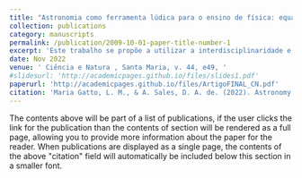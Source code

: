 ```yaml
---
title: "Astronomia como ferramenta lúdica para o ensino de física: equação de estado e as estrelas anãs brancas"
collection: publications
category: manuscripts
permalink: /publication/2009-10-01-paper-title-number-1
excerpt: 'Este trabalho se propõe a utilizar a interdisciplinaridade e a astronomia como ferramenta lúdica para o ensino de física, despertando, assim, maior interesse nos discentes de graduação e pós-graduação das ciências exatas e da Terra, potencializando o processo de ensino-aprendizagem nas aulas da disciplina de Mecânica Estatística. O objetivo do referido foi discutir sobre as estrelas anãs brancas (WDS), que são o estágio final da evolução de uma estrela com até 8 massas solares,  como  o  Sol,  e  são  objetos  de  estudo  interessantes por serem compactos, de alta densidade, e descritas como um gás de Fermi degenerado. Tem-se  como  motivação  o  interesse  em  aperfeiçoar  o  conhecimento,  objetivando,  desta  forma,  a  obtenção da relação entre a massa e o raio das estrelas anãs brancas, assim como a classificação de uma amostra de 5 anãs brancas obtidas pelo Sloan Digital Sky Survey (SDSS), de acordo com o elemento químico que se dispõem em sua superfície. Ao final deste trabalho, foi possível concluir através da relação massa e raio das WDS que quanto maior a massa da estrela menor será o seu tamanho, e que em equilíbrio, esta deve possuir uma massa menor que 1,44 masas solares. Além disso, adicionou-se um relato de experiência da abordagem didática inovadora que usou a astronomia como ferramenta lúdica para o ensino de Física na disciplina de mecânica estatística a nível de curso de gradação e mestrado'
date: Nov 2022
venue: ' Ciência e Natura , Santa Maria, v. 44, e49, '
#slidesurl: 'http://academicpages.github.io/files/slides1.pdf'
paperurl: 'http://academicpages.github.io/files/ArtigoFINAL_CN.pdf'
citation: 'Maria Gatto, L. M., & A. Sales, D. A. de. (2022). Astronomy as a playful tool for teaching physics: equation of state and white dwarf stars. Ciência E Natura, 44, e49. https://doi.org/10.5902/2179460X66837'
---
```


The contents above will be part of a list of publications, if the user clicks the link for the publication than the contents of section will be rendered as a full page, allowing you to provide more information about the paper for the reader. When publications are displayed as a single page, the contents of the above "citation" field will automatically be included below this section in a smaller font.